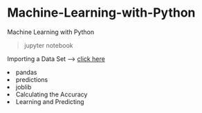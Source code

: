 # Machine-Learning-with-Python
Machine Learning with Python

> jupyter notebook


Importing a Data Set --> [click here](https://www.kaggle.com/)

<li>pandas
<li>predictions
<li>joblib
<li>Calculating the Accuracy  
<li>Learning and Predicting    

  
